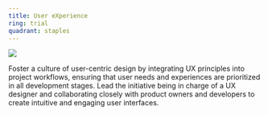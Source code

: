 ```yaml
---
title: User eXperience
ring: trial
quadrant: staples
---
```


[![](https://img.shields.io/badge/balsamiq-ef8d22?logo=hackthebox&logoColor=000&style=flat)](https://balsamiq.com/)

Foster a culture of user-centric design by integrating UX principles into project workflows, ensuring that user needs and experiences are prioritized in all development stages. Lead the initiative being in charge of a UX designer and collaborating closely with product owners and developers to create intuitive and engaging user interfaces.